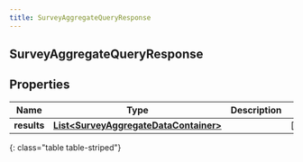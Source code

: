 ```yaml
---
title: SurveyAggregateQueryResponse
---
```


## SurveyAggregateQueryResponse

## Properties

| Name        | Type                                                                                                 | Description | Notes      |
| ----------- | ---------------------------------------------------------------------------------------------------- | ----------- | ---------- |
| **results** | <!----><!---->[**List&lt;SurveyAggregateDataContainer&gt;**](SurveyAggregateDataContainer.md)<!----> |             | [optional] |

{: class="table table-striped"}
